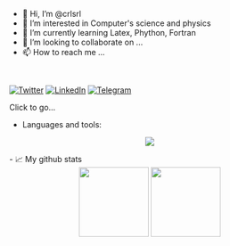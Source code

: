 - 👋 Hi, I’m @crlsrl
- 👀 I’m interested in Computer's science and physics
- 🌱 I’m currently learning Latex, Phython, Fortran 
- 💞️ I’m looking to collaborate on ...
- 📫 How to reach me ...
<br>

[![Twitter][1.2]][1] [![LinkedIn][2.2]][2] [![Telegram][4.2]][4]

[1.2]: https://s4.uupload.ir/files/twitter_prkb.png
[2.2]: https://s4.uupload.ir/files/linkedin_amwn.png
[4.2]: https://s4.uupload.ir/files/telegram_q47u.png

[1]: https://twitter.com/Carlos_CrlsPrm
[2]: https://www.linkedin.com/in/mosfazli/
[4]: https://telegram.me/MosFazli
</h1>        Click to go...</h1>

<br>

- Languages and tools:  

<p align="center">
  <a href="https://skillicons.dev">
    <img src="https://skillicons.dev/icons?i=bash,linux,git,github,vscode,vim,latex,fortran,py,ai,ps" />
  </a>
</p>
- 📈 My github stats

<div align="center">
  <img height="125px" src="https://github-readme-stats.vercel.app/api?username=CrlsPrm&show_icons=true&theme=dark" />
  <img height="125px" src="https://github-readme-stats.vercel.app/api/top-langs/?username=CrlsPrm&hide=html&layout=compact&theme=dark" />
 </div>
<!---
CrlsPrm/CrlsPrm is a ✨ special ✨ repository because its `README.md` (this file) appears on your GitHub profile.
You can click the Preview link to take a look at your changes.
--->
